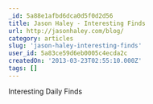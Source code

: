 ```yaml
---
_id: 5a88e1afbd6dca0d5f0d2d56
title: Jason Haley - Interesting Finds
url: http://jasonhaley.com/blog/
category: articles
slug: 'jason-haley-interesting-finds'
user_id: 5a83ce59d6eb0005c4ecda2c
createdOn: '2013-03-23T02:55:10.000Z'
tags: []
---
```


Interesting Daily Finds
